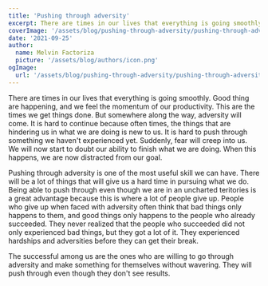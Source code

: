 ```yaml
---
title: 'Pushing through adversity'
excerpt: There are times in our lives that everything is going smoothly. Good thing are happening, and we feel the momentum of our productivity. This are the times we get things done.
coverImage: '/assets/blog/pushing-through-adversity/pushing-through-adversity.jpg'
date: '2021-09-25'
author:
  name: Melvin Factoriza
  picture: '/assets/blog/authors/icon.png'
ogImage:
  url: '/assets/blog/pushing-through-adversity/pushing-through-adversity.jpg'
---
```

There are times in our lives that everything is going smoothly. Good thing are happening, and we feel the momentum of our productivity. This are the times we get things done. But somewhere along the way, adversity will come. It is hard to continue because often times, the things that are hindering us in what we are doing is new to us. It is hard to push through something we haven't experienced yet. Suddenly, fear will creep into us. We will now start to doubt our ability to finish what we are doing. When this happens, we are now distracted from our goal.

Pushing through adversity is one of the most useful skill we can have. There will be a lot of things that will give us a hard time in pursuing what we do. Being able to push through even though we are in an uncharted teritories is a great advantage because this is where a lot of people give up. People who give up when faced with adversity often think that bad things only happens to them, and good things only happens to the people who already succeeded. They never realized that the people who succeeded did not only experienced bad things, but they got a lot of it. They experienced hardships and adversities before they can get their break. 

The successful among us are the ones who are willing to go through adversity and make something for themselves without wavering. They will push through even though they don't see results. 